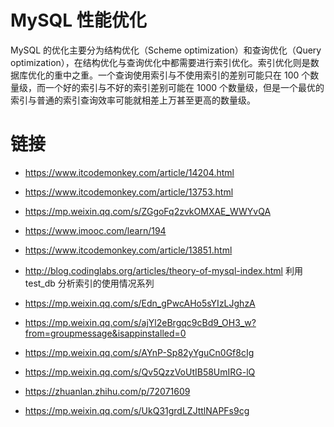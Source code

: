 # MySQL 性能优化

MySQL 的优化主要分为结构优化（Scheme optimization）和查询优化（Query optimization），在结构优化与查询优化中都需要进行索引优化。索引优化则是数据库优化的重中之重。一个查询使用索引与不使用索引的差别可能只在 100 个数量级，而一个好的索引与不好的索引差别可能在 1000 个数量级，但是一个最优的索引与普通的索引查询效率可能就相差上万甚至更高的数量级。

# 链接

- https://www.itcodemonkey.com/article/14204.html

- https://www.itcodemonkey.com/article/13753.html

- https://mp.weixin.qq.com/s/ZGgoFq2zvkOMXAE_WWYvQA

- https://www.imooc.com/learn/194

- https://www.itcodemonkey.com/article/13851.html

- http://blog.codinglabs.org/articles/theory-of-mysql-index.html 利用 test_db 分析索引的使用情况系列

- https://mp.weixin.qq.com/s/Edn_gPwcAHo5sYIzLJghzA

- https://mp.weixin.qq.com/s/ajYl2eBrgqc9cBd9_OH3_w?from=groupmessage&isappinstalled=0

- https://mp.weixin.qq.com/s/AYnP-Sp82yYguCn0Gf8cIg

- https://mp.weixin.qq.com/s/Qv5QzzVoUtIB58UmIRG-lQ

- https://zhuanlan.zhihu.com/p/72071609

- https://mp.weixin.qq.com/s/UkQ31grdLZJttlNAPFs9cg